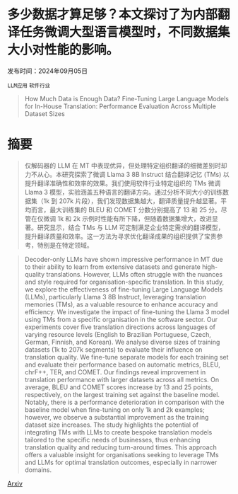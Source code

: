 # 多少数据才算足够？本文探讨了为内部翻译任务微调大型语言模型时，不同数据集大小对性能的影响。

发布时间：2024年09月05日

`LLM应用` `软件行业`

> How Much Data is Enough Data? Fine-Tuning Large Language Models for In-House Translation: Performance Evaluation Across Multiple Dataset Sizes

# 摘要

> 仅解码器的 LLM 在 MT 中表现优异，但处理特定组织翻译的细微差别时却力不从心。本研究探索了微调 Llama 3 8B Instruct 结合翻译记忆 (TMs) 以提升翻译准确性和效率的效果。我们使用软件行业特定组织的 TMs 微调 Llama 3 模型，实验涵盖五种语言的翻译方向。通过分析不同大小的训练数据集（1k 到 207k 片段），我们发现数据集越大，翻译质量提升越显著。平均而言，最大训练集的 BLEU 和 COMET 分数分别提高了 13 和 25 分。尽管在仅微调 1k 和 2k 示例时性能有所下降，但随着数据集增大，改进显著。研究显示，结合 TMs 与 LLM 可定制满足企业特定需求的翻译模型，提升翻译质量和效率。这一方法为寻求优化翻译成果的组织提供了宝贵参考，特别是在特定领域。

> Decoder-only LLMs have shown impressive performance in MT due to their ability to learn from extensive datasets and generate high-quality translations. However, LLMs often struggle with the nuances and style required for organisation-specific translation. In this study, we explore the effectiveness of fine-tuning Large Language Models (LLMs), particularly Llama 3 8B Instruct, leveraging translation memories (TMs), as a valuable resource to enhance accuracy and efficiency. We investigate the impact of fine-tuning the Llama 3 model using TMs from a specific organisation in the software sector. Our experiments cover five translation directions across languages of varying resource levels (English to Brazilian Portuguese, Czech, German, Finnish, and Korean). We analyse diverse sizes of training datasets (1k to 207k segments) to evaluate their influence on translation quality. We fine-tune separate models for each training set and evaluate their performance based on automatic metrics, BLEU, chrF++, TER, and COMET. Our findings reveal improvement in translation performance with larger datasets across all metrics. On average, BLEU and COMET scores increase by 13 and 25 points, respectively, on the largest training set against the baseline model. Notably, there is a performance deterioration in comparison with the baseline model when fine-tuning on only 1k and 2k examples; however, we observe a substantial improvement as the training dataset size increases. The study highlights the potential of integrating TMs with LLMs to create bespoke translation models tailored to the specific needs of businesses, thus enhancing translation quality and reducing turn-around times. This approach offers a valuable insight for organisations seeking to leverage TMs and LLMs for optimal translation outcomes, especially in narrower domains.

[Arxiv](https://arxiv.org/abs/2409.03454)